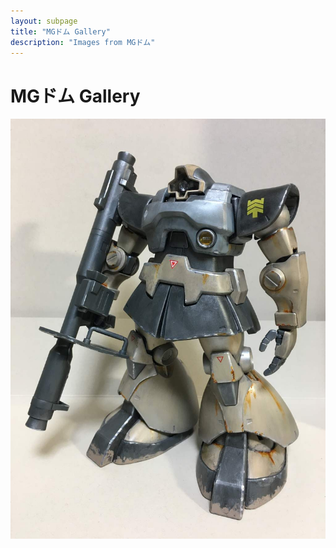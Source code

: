 ```yaml
---
layout: subpage
title: "MGドム Gallery"
description: "Images from MGドム"
---
```


# MGドム Gallery

![285](MGドム/285.JPG)
